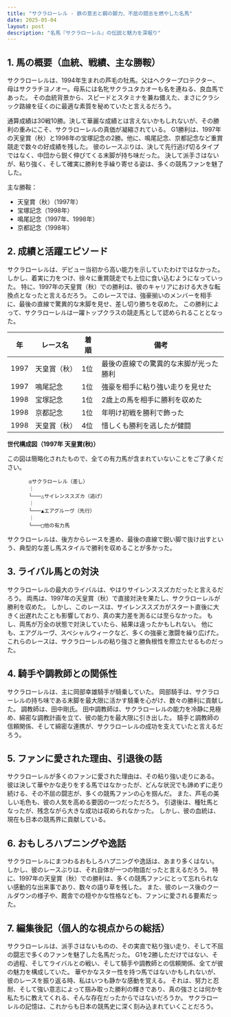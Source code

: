```yaml
---
title: "サクラローレル - 鉄の意志と鋼の脚力、不屈の闘志を燃やした名馬"
date: 2025-05-04
layout: post
description: "名馬『サクラローレル』の伝説と魅力を深堀り"
---
```


## 1. 馬の概要（血統、戦績、主な勝鞍）

サクラローレルは、1994年生まれの芦毛の牡馬。父はヘクタープロテクター、母はサクラチヨノオー。母系には名牝サクラユタカオーも名を連ねる、良血馬であった。  その血統背景から、スピードとスタミナを兼ね備えた、まさにクラシック路線を征くのに最適な素質を秘めていたと言えるだろう。

通算成績は30戦10勝。決して華麗な成績とは言えないかもしれないが、その勝利の重みにこそ、サクラローレルの真価が凝縮されている。  G1勝利は、1997年の天皇賞（秋）と1998年の宝塚記念の2勝。他に、鳴尾記念、京都記念など重賞競走で数々の好成績を残した。  彼のレースぶりは、決して先行逃げ切るタイプではなく、中団から鋭く伸びてくる末脚が持ち味だった。  決して派手さはないが、粘り強く、そして確実に勝利を手繰り寄せる姿は、多くの競馬ファンを魅了した。

主な勝鞍：

* 天皇賞（秋）（1997年）
* 宝塚記念（1998年）
* 鳴尾記念（1997年、1998年）
* 京都記念（1998年）


## 2. 成績と活躍エピソード

サクラローレルは、デビュー当初から高い能力を示していたわけではなかった。  しかし、着実に力をつけ、徐々に重賞競走でも上位に食い込むようになっていった。  特に、1997年の天皇賞（秋）での勝利は、彼のキャリアにおける大きな転換点となったと言えるだろう。  このレースでは、強豪揃いのメンバーを相手に、最後の直線で驚異的な末脚を見せ、差し切り勝ちを収めた。  この勝利によって、サクラローレルは一躍トップクラスの競走馬として認められることとなった。

| 年 | レース名          | 着順 | 備考                                  |
|---|-------------------|-----|---------------------------------------|
| 1997 | 天皇賞（秋）      | 1位  | 最後の直線での驚異的な末脚が光った勝利 |
| 1997 | 鳴尾記念          | 1位  | 強豪を相手に粘り強い走りを見せた       |
| 1998 | 宝塚記念          | 1位  | 2歳上の馬を相手に勝利を収めた         |
| 1998 | 京都記念          | 1位  | 年明け初戦を勝利で飾った             |
| 1998 | 天皇賞（秋）      | 4位  | 惜しくも勝利を逃したが健闘             |


**世代構成図（1997年 天皇賞(秋)）**

この図は簡略化されたもので、全ての有力馬が含まれていないことをご了承ください。

```
       ◎サクラローレル（差し）
       ｜
       └───△サイレンススズカ（逃げ）
       ｜
       └───▲エアグルーヴ（先行）
       ｜
       └───□他の有力馬
```

サクラローレルは、後方からレースを進め、最後の直線で鋭い脚で抜け出すという、典型的な差し馬スタイルで勝利を収めることが多かった。


## 3. ライバル馬との対決

サクラローレルの最大のライバルは、やはりサイレンススズカだったと言えるだろう。  両馬は、1997年の天皇賞（秋）で直接対決を果たし、サクラローレルが勝利を収めた。  しかし、このレースは、サイレンススズカがスタート直後に大きく出遅れたことも影響しており、真の実力差を測るには至らなかった。  もし、両馬が万全の状態で対決していたら、結果は違ったかもしれない。  他にも、エアグルーヴ、スペシャルウィークなど、多くの強豪と激闘を繰り広げた。これらのレースは、サクラローレルの粘り強さと勝負根性を際立たせるものだった。


## 4. 騎手や調教師との関係性

サクラローレルは、主に岡部幸雄騎手が騎乗していた。  岡部騎手は、サクラローレルの持ち味である末脚を最大限に活かす騎乗を心がけ、数々の勝利に貢献した。  調教師は、田中剛氏。  田中調教師は、サクラローレルの能力を冷静に見極め、綿密な調教計画を立て、彼の能力を最大限に引き出した。  騎手と調教師の信頼関係、そして綿密な連携が、サクラローレルの成功を支えていたと言えるだろう。


## 5. ファンに愛された理由、引退後の話

サクラローレルが多くのファンに愛された理由は、その粘り強い走りにある。  彼は決して華やかな走りをする馬ではなかったが、どんな状況でも諦めずに走り続ける、その不屈の闘志が、多くの競馬ファンの心を掴んだ。  また、芦毛の美しい毛色も、彼の人気を高める要因の一つだっただろう。  引退後は、種牡馬となったが、残念ながら大きな成功は収められなかった。  しかし、彼の血統は、現在も日本の競馬界に貢献している。


## 6. おもしろハプニングや逸話

サクラローレルにまつわるおもしろハプニングや逸話は、あまり多くはない。  しかし、彼のレースぶりは、それ自体が一つの物語だったと言えるだろう。  特に、1997年の天皇賞（秋）での勝利は、多くの競馬ファンにとって忘れられない感動的な出来事であり、数々の語り草を残した。  また、彼のレース後のクールダウンの様子や、厩舎での穏やかな性格なども、ファンに愛される要素だった。


## 7. 編集後記（個人的な視点からの総括）

サクラローレルは、派手さはないものの、その実直で粘り強い走り、そして不屈の闘志で多くのファンを魅了した名馬だった。  G1を2勝しただけではない、その過程、そしてライバルとの戦い、そして騎手や調教師との信頼関係、全てが彼の魅力を構成していた。  華やかなスター性を持つ馬ではないかもしれないが、彼のレースを振り返る時、私はいつも静かな感動を覚える。  それは、努力と忍耐、そして強い意志によって掴み取った勝利の輝きであり、真の強さとは何かを私たちに教えてくれる、そんな存在だったからではないだろうか。  サクラローレルの記憶は、これからも日本の競馬史に深く刻み込まれていくことだろう。
